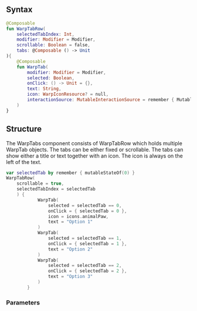 
## Syntax

```kotlin example
@Composable
fun WarpTabRow(
    selectedTabIndex: Int,
    modifier: Modifier = Modifier,
    scrollable: Boolean = false,
    tabs: @Composable () -> Unit
){
    @Composable
    fun WarpTab(
        modifier: Modifier = Modifier,
        selected: Boolean,
        onClick: () -> Unit = {},
        text: String,
        icon: WarpIconResource? = null,
        interactionSource: MutableInteractionSource = remember { MutableInteractionSource() }
    )
}
```

## Structure
The WarpTabs component consists of WarpTabRow which holds multiple WarpTab objects. The tabs can be either fixed or scrollable. The tabs can show either a title or text together with an icon. The icon is always on the left of the text.

```kotlin example
var selectedTab by remember { mutableStateOf(0) }
WarpTabRow(
    scrollable = true,
    selectedTabIndex = selectedTab
    ) {
            WarpTab(
                selected = selectedTab == 0,
                onClick = { selectedTab = 0 },
                icon = icons.animalPaw,
                text = "Option 1"
            )
            WarpTab(
                selected = selectedTab == 1,
                onClick = { selectedTab = 1 },
                text = "Option 2"
            )
            WarpTab(
                selected = selectedTab == 2,
                onClick = { selectedTab = 2 },
                text = "Option 3"
            )
        }
```



### Parameters

<api-table type=android component="TabRow" />
<api-table type=android component="Tab" />


